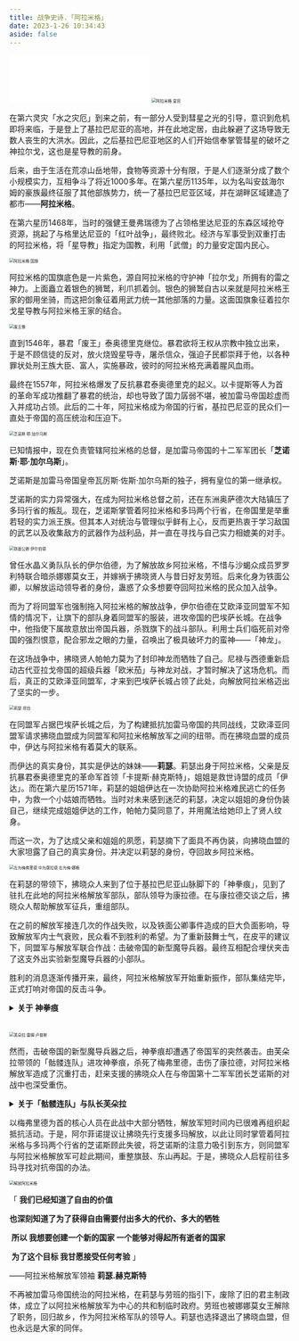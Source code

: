 ```yaml
---
title: 战争史诗.「阿拉米格」
date: 2023-1-26 10:34:43
aside: false
---
```


<iframe frameborder="no" border="0" marginwidth="0" marginheight="0" width=50% height=86 src="//music.163.com/outchain/player?type=2&id=864433975&auto=1&height=66"></iframe>



<img src="https://www.z4a.net/images/2023/08/13/2023-08-13_18-20-12-349_GlaceEorzea-Milk-Cream.png" alt="阿拉米格 皇宫" style="zoom:50%;" />

在第六灵灾「水之灾厄」到来之前，有一部分人受到彗星之光的引导，意识到危机即将来临，于是登上了基拉巴尼亚的高地，并在此地定居，由此躲避了这场导致无数人丧生的大洪水。因此，之后基拉巴尼亚地区的人们开始信奉掌管彗星的破坏之神拉尔戈，这也是星导教的前身。

后来，由于生活在荒凉山岳地带，食物等资源十分有限，于是人们逐渐分成了数个小规模实力，互相争斗了将近1000多年。在第六星历1135年，以为名叫安兹海尔姆的豪族最终征服了其他部族势力，统一了基拉巴尼亚区域，并在湖畔区域建造了都市——**阿拉米格**。

在第六星历1468年，当时的强健王曼弗瑞德为了占领格里达尼亚的东森区域抢夺资源，挑起了与格里达尼亚的「红叶战争」，最终败北。经济与军事受到双重打击的阿拉米格，将「星导教」指定为国教，利用「武僧」的力量安定国内民心。



<img src="https://www.z4a.net/images/2023/08/13/2023-08-13_18-21-37-674_GlaceEorzea-Milk-Cream.png" alt="阿拉米格 国旗" style="zoom:50%;" />

阿拉米格的国旗底色是一片紫色，源自阿拉米格的守护神「拉尔戈」所拥有的雷之神力。上面矗立着银色的狮鹫，利爪抓着剑。银色的狮鹫自古以来就是阿拉米格王家的御用坐骑，而这把剑象征着用武力统一其他部落的力量。这面国旗象征着拉尔戈星导教与阿拉米格王家的结合。



<img src="https://www.z4a.net/images/2023/08/13/2023-08-13_16-50-30-871_GlaceEorzea-Milk-Cream3d83a20c18f1432e.png" alt="废王像" style="zoom:50%;" />

直到1546年，暴君「废王」泰奥德里克继位。暴君欲将王权从宗教中独立出来，于是不顾信徒的反对，放火烧毁星导寺，屠杀信众，强迫子民都崇拜于他，以各种罪状处刑王族大臣、富人，实施暴政，彼时的阿拉米格充满着腥风血雨。

最终在1557年，阿拉米格爆发了反抗暴君泰奥德里克的起义。以卡提斯等人为首的革命军成功推翻了暴君的统治，却也导致了国力孱弱不堪，被加雷马帝国趁虚而入并成功占领。此后的二十年，阿拉米格成为帝国的行省，基拉巴尼亚的民众们一直处于帝国的高压统治和压迫下。



<img src="https://www.z4a.net/images/2023/08/13/2023-08-13_09-01-15-065_GlaceEorzea-Milk-Cream.png" alt="芝诺斯·耶·加尔乌斯" style="zoom:50%;" />

已知情报中，现在负责管辖阿拉米格的总督，是加雷马帝国的十二军军团长「**芝诺斯·耶·加尔乌斯**」。

芝诺斯是加雷马帝国皇帝瓦厉斯·佐斯·加尔乌斯的独子，拥有皇位的第一继承权。

芝诺斯的实力异常强大，在成为阿拉米格总督之前，还在东洲奥萨德次大陆镇压了多玛行省的叛乱。现在，芝诺斯掌管着阿拉米格和多玛两个行省，在帝国里是举重若轻的实力派王族。但其本人对统治与管理似乎鲜有上心，反而更热衷于学习敌国的武艺以及收集敌方的武器作为战利品，并一直在寻找与自己实力相媲美的对手。



<img src="https://www.z4a.net/images/2023/08/13/2023-08-13_09-22-13-320_GlaceEorzea-Milk-Cream.png" alt="铁面公卿 伊尔伯德" style="zoom:50%;" />

曾任水晶义勇队队长的伊尔伯德，为了解放故乡阿拉米格，不惜与沙蝎众成员罗罗利特联合暗杀娜娜莫女王，并嫁祸于拂晓贤人与昔日好友劳班。后来化身为铁面公卿，以解放运动领导者的身份，蛊惑了众多想要夺回阿拉米格的民众加入战争。

而为了将同盟军也强制拖入阿拉米格的解放战争，伊尔伯德在艾欧泽亚同盟军不知情的情况下，让旗下的部队身着同盟军的服装，进攻帝国的巴埃萨长城。在战争中，他指使下属故意放出帝国兵器，杀戮旗下的战斗部队。利用士兵们临死前对帝国的强烈恨意，配合邪龙之眼的力量，召唤出了极具破坏力的蛮神——「神龙」。

在这场战争中，拂晓贤人帕帕力莫为了封印神龙而牺牲了自己。尼禄与西德重新启动古代亚拉戈帝国的超级兵器「欧米茄」与神龙对战，才暂时解决了这场危机。而后，真正的艾欧泽亚同盟军，才来到巴埃萨长城占领了此处，向解放阿拉米格迈出了坚实的一步。



<img src="https://www.z4a.net/images/2023/08/13/2023-08-13_09-16-58-708_GlaceEorzea-Milk-Cream.png" alt="莉瑟 坦白" style="zoom:50%;" />

在同盟军占据巴埃萨长城之后，为了构建抵抗加雷马帝国的共同战线，艾欧泽亚同盟军请求拂晓血盟成为同盟军和阿拉米格解放军之间的纽带。而在拂晓血盟的成员中，伊达与阿拉米格有着莫大的联系。

而伊达的真实身份，其实是伊达的妹妹——**莉瑟**。莉瑟出身于阿拉米格，父亲是反抗暴君泰奥德里克的革命军首领「卡提斯·赫克斯特」，姐姐是救世诗盟的成员「伊达」。而在第六星历1571年，莉瑟的姐姐伊达在一次协助阿拉米格难民逃亡的任务中，为救一个小姑娘而牺牲。当时对未来感到迷茫的莉瑟，决定以姐姐的身份伪装自己，继续完成姐姐伊达的工作，帕帕力莫同意了，并用魔法给她印上了贤人纹身。

而这一次，为了达成父亲和姐姐的夙愿，莉瑟摘下了面具不再伪装，向拂晓血盟的大家坦露了自己的真实身份。并决定以莉瑟的身份，夺回故乡阿拉米格。



<img src="https://www.z4a.net/images/2023/08/13/2023-08-13_09-09-50-327_GlaceEorzea-Milk-Cream.png" alt="左为梅弗里德 中为康拉德 右为梅·娜格" style="zoom:50%;" />

在莉瑟的带领下，拂晓众人来到了位于基拉巴尼亚山脉脚下的「神拳痕」，见到了驻扎在此地的阿拉米格解放军部队，部队领导为康拉德。在与康拉德交谈之后，拂晓众人帮助解放军征兵，重组部队。

在之前的解放军接连几次的作战失败，以及铁面公卿事件造成的巨大负面影响，导致解放军内士气衰败，民众看不到胜利的希望。为了重新鼓舞士气，在皮平的建议下，同盟军与解放军联合作战：击破帝国的新型魔导兵器。最终互相配合埋伏夹击了这支外出实验新型魔导兵器的小部队。

胜利的消息逐渐传播开来，最终，阿拉米格解放军开始重新振作，部队集结完毕，正式打响对帝国的反击斗争。

<details> <summary><b>关于 神拳痕</b></summary><br>
<img src="https://www.z4a.net/images/2023/08/13/2023-08-12_11-18-44-475_GlaceEorzea-Milk-Cream.png" alt="神拳痕" style="zoom:50%;" /><br><br>关于「神拳痕」，传说破坏神曾亲自现身于神拳痕，因此这里也是信仰破坏神的星导教信徒的圣地，内有星导教的总部「星导寺」。<br><br>
<img src="https://www.z4a.net/images/2023/08/13/2023-08-12_11-25-07-775_GlaceEorzea-Milk-Cream.png" alt="破坏神像" style="zoom:50%;" /><br><br>神拳痕内有一座破坏和彗星之神拉尔戈的巨大神像，由星导教的信徒们在经历数个世纪的雕刻，创造出来的这座巨大的破坏神像。由于过于巨大，而没有同「星导寺」一起被暴君摧毁，神像一直傲然耸立至今。<br><br><img src="https://www.z4a.net/images/2023/08/13/2023-08-12_11-20-34-130_GlaceEorzea-Milk-Cream.png" alt="血雨的训诫" style="zoom:50%;" /><br><br>在破坏神像的脚下的纪念碑上，记载着一位星导教高僧留下的词句：
<b>「门开七天堕泪 血雨狂潮动荡 神拳所及之处 众生皆留痕伤」</b><br><br><img src="https://www.z4a.net/images/2023/08/13/2023-08-12_11-22-55-901_GlaceEorzea-Milk-Cream.png" alt="星导寺" style="zoom:50%;" /><br><br>「星导寺」曾经是星导教的总部，武僧的诞生地。星导教的信徒们会来到此处圣地锻炼身体，磨炼武技。然而，当星导寺卷入政治牵连后，在暴君泰奥德里克的命令下已然化为一片火海。
</details><br><br>

<img src="https://www.z4a.net/images/2023/08/13/2023-08-13_09-06-27-678_GlaceEorzea-Milk-Cream.png" alt="芙朵拉·雷姆·卢普斯" style="zoom:50%;" />

然而，击破帝国的新型魔导兵器之后，神拳痕却遭遇了帝国军的突然袭击。由芙朵拉带领的「骷髅连队」进攻神拳痕，杀死了梅弗里德，击伤了康拉德，对阿拉米格解放军造成了沉重打击，赶来支援的拂晓众人在与帝国第十二军军团长芝诺斯的对战中也深受重伤。

<details> <summary><b>关于「骷髅连队」与队长芙朵拉</b></summary>
「骷髅连队」归属于帝国，是协助进行镇压的部队。在二十年前，阿拉米格被帝国攻占，一部分有权阶级率先服从帝国的统治并得到了市民权，他们的孩子就是现在的「骷髅连队」的成员，所以其中大部分成员出身于阿拉米格。在帝国社会，没有市民权的阶级被称作「安」，是最底层的存在。但事实上，即使拥有市民权，以阿拉米格的出身，在帝国内部也常常遭受着正统加雷马人的歧视。<br><br>芙朵拉·雷姆·卢普斯是骷髅连队的千夫长，出生于阿拉米格，且出生之时阿拉米格就已经被加雷马帝国所占领。芙朵拉从小接受帝国式教育，却被帝国人骂作「蛮族」，被阿拉米格人骂作「卖国贼」。但是她并没有放弃，仍然在和同伴一起探索生存的道路。她心中有着一个单纯的愿望，那便是阿拉米格人被加雷马主流社会所接受。相比解放独立，芙朵拉觉得和帝国的联合协作才是她的同胞唯一的希望。为此，她不惜忠诚于帝国，不断往上爬，拥有市民权之后加入骷髅连队，芙朵拉以为这样做能给同胞带来自由，然而却只能看着同胞们在战火中牺牲。<br><br>在后话中，可以得知芙朵拉就是伊达曾经舍身拯救的女孩。伊达曾告诉她：「活下去，好好活着，总有一天……会看到希望的。」至今芙朵拉仍不理解伊达口中的希望为何物，不过她发誓要活下去并相信总有一天，她会用那时被救下来的这条命实现她们之间的约定。<br><br>
</details>


以梅弗里德为首的核心人员在此战中大部分牺牲，解放军短时间内已很难再组织起抵抗活动。于是，阿尔菲诺提议让拂晓先行支援多玛解放，以此让同时掌管着阿拉米格与多玛两个行省的芝诺斯顾此失彼，将芝诺斯的注意力吸引到东方，则同盟军与阿拉米格解放军可趁此期间，重整旗鼓、东山再起。于是，拂晓众人启程前往多玛寻找对抗帝国的办法。



<img src="https://www.z4a.net/images/2023/08/13/2023-08-13_08-56-55-046_GlaceEorzea-Milk-Cream.png" alt="解放阿拉米格" style="zoom:50%;" />

「      **我们已经知道了自由的价值**

​         **也深刻知道了为了获得自由需要付出多大的代价、多大的牺牲**

​         **所以 我想要创建一个新的国家 一个能够对得起所有逝者的国家**

​         **为了这个目标 我甘愿接受任何考验**                                                            」

   ——阿拉米格解放军领袖      **莉瑟.赫克斯特**



不再被加雷马帝国统治的阿拉米格，在莉瑟与劳班的指引下，废除了旧的君主制政体，成立了以阿拉米格解放军为中心的共和制临时政府。劳班也被娜娜莫女王解除了职务，回归故乡，作为阿拉米格军队的领导人。莉瑟也选择退出了拂晓血盟，但也永远是大家的同伴。